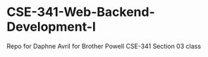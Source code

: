 # CSE-341-Web-Backend-Development-I
Repo for Daphne Avril for Brother Powell CSE-341 Section 03 class
